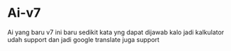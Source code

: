# Ai-v7
Ai yang baru v7 ini baru sedikit kata yng dapat dijawab kalo jadi kalkulator udah support dan jadi google translate juga support 
